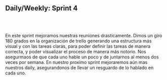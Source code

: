 <h2>Daily/Weekly: Sprint 4 </h2>
<br>
<br>

En este sprint mejoramos nuestras reuniones drasticamente. Dimos un giro 180 grados en la organización de trello generando una estructura más visual y con las tareas claras, para poder definir las tareas de manera correcta, y poder visualizar el proceso de manera más notorio.
Nos asegurmaos de que cada uno hable un poco y de juntarnos al menos dos veces por semana.
En nuestro proximo sprint mejoraremos aún mas nuestros daily, asegurandonos de llevar un resguardo de lo hablado en cada uno.
